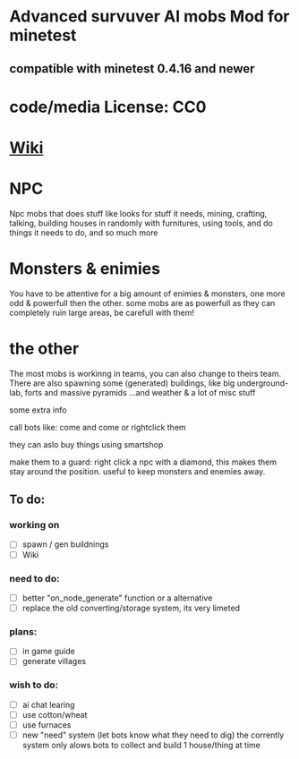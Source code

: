 # Advanced survuver AI mobs Mod for minetest

## compatible with minetest 0.4.16 and newer

# code/media License: CC0

# [Wiki](https://github.com/AiTechEye/aliveai/wiki)

# NPC
Npc mobs that does stuff like looks for stuff it needs, mining, crafting, talking, building houses in randomly with furnitures, using tools, and do things it needs to do, and so much more

# Monsters & enimies
You have to be attentive for a big amount of enimies & monsters, one more odd & powerfull then the other.
some mobs are as powerfull as they can completely ruin large areas, be carefull with them!

# the other
The most mobs is workinng in teams, you can also change to theirs team.
There are also spawning some (generated) buildings, like big underground-lab, forts and massive pyramids
...and weather & a lot of misc stuff

some extra info

call bots like: <name> come
and <team> come
or rightclick them

they can aslo buy things using smartshop

make them to a guard:
right click a npc with a diamond, this makes them stay around the position.
useful to keep monsters and enemies away.

## To do:

### working on
- [ ] spawn / gen buildnings
- [ ] Wiki

### need to do:
- [ ] better "on_node_generate" function or a alternative
- [ ] replace the old converting/storage system, its very limeted

### plans:
- [ ] in game guide
- [ ] generate villages

### wish to do:

- [ ] ai chat learing
- [ ] use cotton/wheat
- [ ] use furnaces
- [ ] new "need" system (let bots know what they need to dig) the corrently system only alows bots to collect and build 1 house/thing at time
